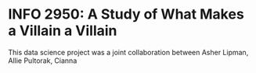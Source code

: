 # INFO 2950: A Study of What Makes a Villain a Villain

This data science project was a joint collaboration between Asher Lipman, Allie Pultorak, Cianna 